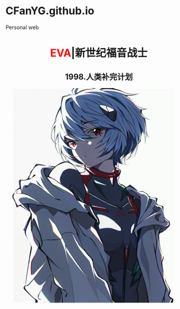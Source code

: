 # CFanYG.github.io
Personal web
<!DOCTYPE html>
<html lang="en">
<head>
    <meta charset="UTF-8">
    <meta name="viewport" content="width=device-width, initial-scale=1.0">
    <title>陈扬</title>
</head>
<body >
    <div class="kj">
        <h1 align="center" class="bord">
            <font color="red">EVA</font>|新世纪福音战士
        </h1>
        <h2 align="center" class="zt">
            1998.人类补完计划
        </h2>
        <div >
            <img src="OIP-C.jfif" height="580px" width="440" hspace="18px" class="">
        </div>    
    </div>
</body>
</html>
